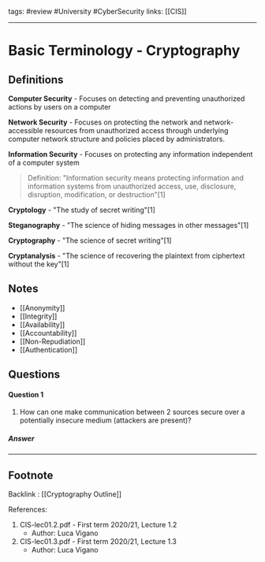 tags: #review #University #CyberSecurity 
links: [[CIS]]

---

# Basic Terminology - Cryptography

## Definitions
**Computer Security** - Focuses on detecting and preventing unauthorized actions by users on a computer

**Network Security** - Focuses on protecting the network and network-accessible resources from unauthorized access through underlying computer network structure and policies placed by administrators.

**Information Security** - Focuses on protecting any information independent of a computer system

> Definition:
> 	"Information security means protecting information and information systems from unauthorized access, use, disclosure, disruption, modification, or destruction"[1]

**Cryptology** - "The study of secret writing"[1]

**Steganography** - "The science of hiding messages in other messages"[1]

**Cryptography** - "The science of secret writing"[1]

**Cryptanalysis** - "The science of recovering the plaintext from ciphertext without the key"[1]


## Notes

- [[Anonymity]]
- [[Integrity]]
- [[Availability]]
- [[Accountability]]
- [[Non-Repudiation]]
- [[Authentication]]


## Questions
#### Question 1
1. How can one make communication between 2 sources secure over a potentially insecure medium (attackers are present)?

##### Answer 
>

---

## Footnote

Backlink : [[Cryptography Outline]]

References: 
1. CIS-lec01.2.pdf - First term 2020/21, Lecture 1.2
	- Author: Luca Vigano
2. CIS-lec01.3.pdf - First term 2020/21, Lecture 1.3
	- Author: Luca Vigano